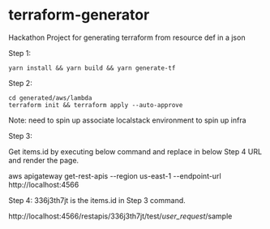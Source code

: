 # terraform-generator
Hackathon Project for generating terraform from resource def in a json

Step 1:
```
yarn install && yarn build && yarn generate-tf
```

Step 2:
```
cd generated/aws/lambda
terraform init && terraform apply --auto-approve
```

Note: need to spin up associate localstack environment to spin up infra

Step 3:

Get items.id by executing below command and replace in below Step 4 URL and render the page.

 aws apigateway get-rest-apis --region us-east-1 --endpoint-url http://localhost:4566

Step 4:
336j3th7jt is the  items.id in Step 3 command.

http://localhost:4566/restapis/336j3th7jt/test/_user_request_/sample